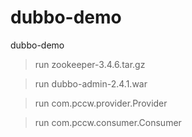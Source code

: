 # dubbo-demo
dubbo-demo
 
>run zookeeper-3.4.6.tar.gz
 
>run dubbo-admin-2.4.1.war
 
>run com.pccw.provider.Provider
 
>run com.pccw.consumer.Consumer
 
 